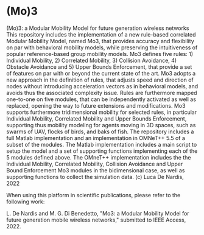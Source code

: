 # (Mo)3
(Mo)3: a Modular Mobility Model for future generation wireless networks
This repository includes the implementation of a new rule-based correlated Modular Mobility Model, named Mo3, that provides accuracy and flexibility on par with behavioral mobility models, while preserving the intuitiveness of popular reference-based group mobility models. Mo3 defines five rules: 1) Individual Mobility, 2) Correlated Mobility, 3) Collision Avoidance, 4) Obstacle Avoidance and 5) Upper Bounds Enforcement, that provide a set of features on par with or beyond the current state of the art. Mo3 adopts a new approach in the definition of rules, that adjusts speed and direction of nodes without introducing acceleration vectors as in behavioral models, and avoids thus the associated complexity issue. Rules are furthermore mapped one-to-one on five modules, that can be independently activated as well as replaced, opening the way to future extensions and modifications.
Mo3 supports furthermore tridimensional mobility for selected rules, in particular Individual Mobility, Correlated Mobility and Upper Bounds Enforcement, supporting thus mobility modeling for agents moving in 3D spaces, such as swarms of UAV, flocks of birds, and baks of fish.
The repository includes a full Matlab implementation and an implementation in OMNeT++ 5.5 of a subset of the modules.
The Matlab implementation includes a main script to setup the model and a set of supporting functions implementing each of the 5 modules defined above.
The OMneT++ implementation includes the the Individual Mobility, Correlated Mobility, Collision Avoidance and Upper Bound Enforcement Mo3 modules in the bidimensional case, as well as supporting functions to collect the simulation data.
(c) Luca De Nardis, 2022

When using this platform in scientific publications, please refer to the following work:

L. De Nardis and M. G. Di Benedetto, "Mo3: a Modular Mobility Model for future generation mobile wireless networks," submitted to IEEE Access, 2022.
